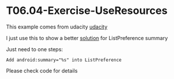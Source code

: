 # T06.04-Exercise-UseResources
This example comes from udacity [udacity](https://github.com/udacity/ud851-Exercises/tree/student/Lesson06-Visualizer-Preferences/T06.08-Solution-PreferenceSummary)

I just use this to show a better [solution](https://stackoverflow.com/questions/4823442/android-list-preferences-have-summary-as-selected-value/24772748#24772748) for ListPreference summary

Just need to one steps:
```
Add android:summary="%s" into ListPreference
```

Please check code for details
